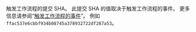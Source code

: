 触发工作流程的提交 SHA。 此提交 SHA 的值取决于触发工作流程的事件。 更多信息请参阅“[触发工作流程的事件](/actions/using-workflows/events-that-trigger-workflows)”。 例如 `ffac537e6cbbf934b08745a378932722df287a53`。